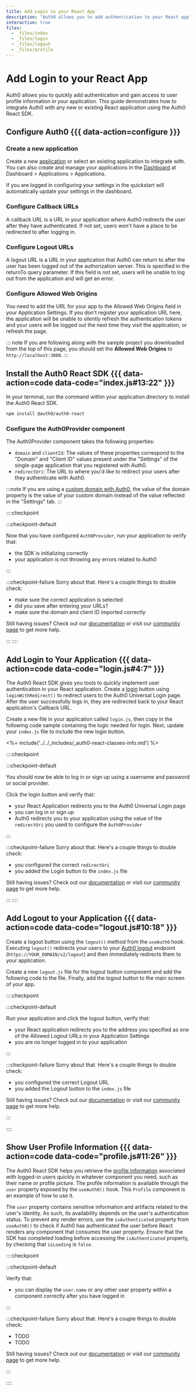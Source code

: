 ```yaml
---
title: Add Login to your React App
description: "Auth0 allows you to add authentication to your React application quickly and to gain access to user profile information. This guide demonstrates how to integrate Auth0 with any new or existing React application using the Auth0 React SDK."
interactive: true
files:
  - _files/index
  - _files/login
  - _files/logout
  - _files/profile
---
```


# Add Login to your React App

<!-- TODO should we pull from the `description` like current design for opening paragraph?" -->
Auth0 allows you to quickly add authentication and gain access to user profile information in your application. This guide demonstrates how to integrate Auth0 with any new or existing React application using the Auth0 React SDK. 

## Configure Auth0 {{{ data-action=configure }}}

### Create a new application

<!-- TODO need to handle logged in/logged out behavior like in _new_app.html include? -->
Create a new <a href="${manage_url}/applications">application</a> or select an existing application to integrate with. You can also create and manage your applications in the <a href="${manage_url}/#/">Dashboard</a> at Dashboard > Applications > Applications. 

If you are logged in configuring your settings in the quickstart will automatically update your settings in the dashboard.

### Configure Callback URLs

A callback URL is a URL in your application where Auth0 redirects the user after they have authenticated. If not set, users won't have a place to be redirected to after logging in.

### Configure Logout URLs

A logout URL is a URL in your application that Auth0 can return to after the user has been logged out of the authorization server. This is specified in the returnTo query parameter. If this field is not set, users will be unable to log out from the application and will get an error.

### Configure Allowed Web Origins

You need to add the URL for your app to the Allowed Web Origins field in your Application Settings. If you don't register your application URL here, the application will be unable to silently refresh the authentication tokens and your users will be logged out the next time they visit the application, or refresh the page. 

<!-- TODO this normally comes in from the _getting_started include (along with other things). Should this be part of app configuration? Any logged in/logged out different behaviors needed? -->
::: note
If you are following along with the sample project you downloaded from the top of this page, you should set the **Allowed Web Origins** to `http://localhost:3000`.
:::

## Install the Auth0 React SDK {{{ data-action=code data-code="index.js#13:22" }}}

In your terminal, run the command within your application directory to install the Auth0 React SDK.

<!-- TODO the code block component includes a feedback block. Do we want that? If so, need to differentiate the feedback for this new QS design -->

```bash
npm install @auth0/auth0-react
```

### Configure the Auth0Provider component

The Auth0Provider component takes the following properties:

- `domain` and `clientId`: The values of these properties correspond to the "Domain" and "Client ID" values present under the "Settings" of the single-page application that you registered with Auth0.
- `redirectUri`: The URL to where you'd like to redirect your users after they authenticate with Auth0.

:::note
If you are using a [custom domain with Auth0](https://auth0.com/docs/custom-domains), the value of the domain property is the value of your custom domain instead of the value reflected in the "Settings" tab.
:::

::::checkpoint

:::checkpoint-default

Now that you have configured `Auth0Provider`, run your application to verify that:
* the SDK is initializing correctly
* your application is not throwing any errors related to Auth0

:::

:::checkpoint-failure
Sorry about that. Here's a couple things to double check:
* make sure the correct application is selected
* did you save after entering your URLs?
* make sure the domain and client ID imported correctly

Still having issues? Check out our [documentation](https://auth0.com/docs) or visit our [community page](https://community.auth0.com) to get more help.

:::
::::

## Add Login to Your Application {{{ data-action=code data-code="login.js#4:7" }}}

The Auth0 React SDK gives you tools to quickly implement user authentication in your React application. Create a [login](https://auth0.com/docs/login) button using `loginWithRedirect()` to redirect users to the Auth0 Universal Login page. After the user successfully logs in, they are redirected back to your React application's Callback URL.

Create a new file in your application called `login.js`, then copy in the following code sample containing the logic needed for login. Next, update your `index.js` file to include the new login button.

<%= include('../../_includes/_auth0-react-classes-info.md') %>

::::checkpoint

:::checkpoint-default

You should now be able to log in or sign up using a username and password or social provider.

Click the login button and verify that:
* your React Application redirects you to the Auth0 Universal Login page
* you can log in or sign up
* Auth0 redirects you to your application using the value of the `redirectUri` you used to configure the `Auth0Provider`

:::

:::checkpoint-failure
Sorry about that. Here's a couple things to double check:
* you configured the correct `redirectUri`
* you added the Login button to the `index.js` file

Still having issues? Check out our [documentation](https://auth0.com/docs) or visit our [community page](https://community.auth0.com) to get more help.

:::
::::

## Add Logout to your Application {{{ data-action=code data-code="logout.js#10:18" }}}

Create a logout button using the `logout()` method from the `useAuth0` hook. Executing `logout()` redirects your users to your [Auth0 logout](https://auth0.com/docs/api/authentication?javascript#logout) endpoint (`https://YOUR_DOMAIN/v2/logout`) and then immediately redirects them to your application.

Create a new `logout.js` file for the logout button component and add the following code to the file. Finally, add the logout button to the main screen of your app.

::::checkpoint

:::checkpoint-default

Run your application and click the logout button, verify that:
* your React application redirects you to the address you specified as one of the Allowed Logout URLs in your Application Settings
* you are no longer logged in to your application

:::

:::checkpoint-failure
Sorry about that. Here's a couple things to double check:
* you configured the correct Logout URL
* you added the Logout button to the `index.js` file 

Still having issues? Check out our [documentation](https://auth0.com/docs) or visit our [community page](https://community.auth0.com) to get more help.

:::

::::

## Show User Profile Information {{{ data-action=code data-code="profile.js#11:26" }}}

The Auth0 React SDK helps you retrieve the [profile information](https://auth0.com/docs/users/concepts/overview-user-profile) associated with logged-in users quickly in whatever component you need, such as their name or profile picture. The profile information is available through the `user` property exposed by the `useAuth0()` hook. This `Profile` component is an example of how to use it.

The `user` property contains sensitive information and artifacts related to the user's identity. As such, its availability depends on the user's authentication status. To prevent any render errors, use the `isAuthenticated` property from `useAuth0()` to check if Auth0 has authenticated the user before React renders any component that consumes the user property. Ensure that the SDK has completed loading before accessing the `isAuthenticated` property, by checking that `isLoading` is `false`.

::::checkpoint

:::checkpoint-default

Verify that:
* you can display the `user.name` or any other user property within a component correctly after you have logged in

:::

<!-- TODO real failure scenario checks -->
:::checkpoint-failure
Sorry about that. Here's a couple things to double check:
* TODO
* TODO 

Still having issues? Check out our [documentation](https://auth0.com/docs) or visit our [community page](https://community.auth0.com) to get more help.

:::

::::
